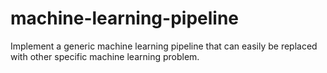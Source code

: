 # machine-learning-pipeline
Implement a generic machine learning pipeline that can easily be replaced with other specific machine learning problem.
